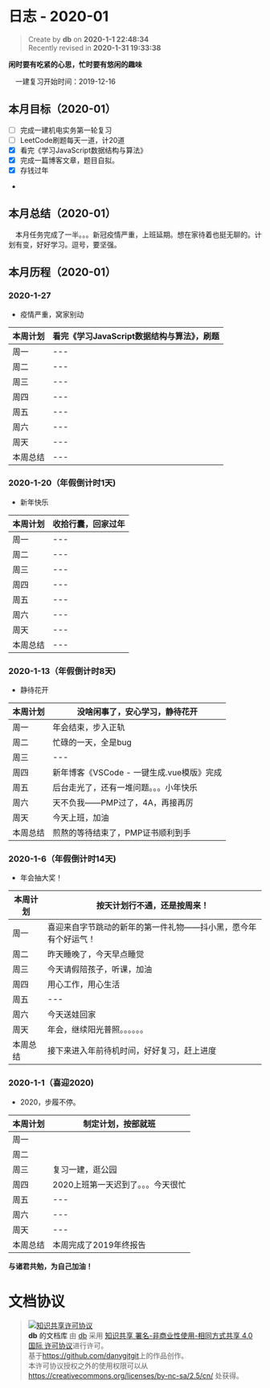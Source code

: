 日志 - 2020-01
===

> Create by **db** on **2020-1-1 22:48:34**  
> Recently revised in **2020-1-31 19:33:38**
> 
**闲时要有吃紧的心思，忙时要有悠闲的趣味**

&emsp;一建复习开始时间：2019-12-16


## 本月目标（2020-01）

* [ ] 完成一建机电实务第一轮复习
* [ ] LeetCode刷题每天一道，计20道
* [x] 看完《学习JavaScript数据结构与算法》
* [x] 完成一篇博客文章，题目自拟。
* [x] 存钱过年
* 
## 本月总结（2020-01）

&emsp;本月任务完成了一半。。。新冠疫情严重，上班延期。想在家待着也挺无聊的。计划有变，好好学习。逗号，要坚强。


## 本月历程（2020-01）


### 2020-1-27

- 疫情严重，窝家别动

| 本周计划 | 看完《学习JavaScript数据结构与算法》，刷题 |
| -------- | --- |
| 周一     | --- |
| 周二     | --- |
| 周三     | --- |
| 周四     | --- |
| 周五     | --- |
| 周六     | --- |
| 周天     | --- |
| 本周总结 | --- | 

### 2020-1-20（年假倒计时1天)

- 新年快乐

| 本周计划 | 收拾行囊，回家过年 |
| -------- | --- |
| 周一     | --- |
| 周二     | --- |
| 周三     | --- |
| 周四     | --- |
| 周五     | --- |
| 周六     | --- |
| 周天     | --- |
| 本周总结 | --- | 

### 2020-1-13（年假倒计时8天)

- 静待花开

| 本周计划 | 没啥闲事了，安心学习，静待花开|
| -------- | --- |
| 周一     | 年会结束，步入正轨 |
| 周二     | 忙碌的一天，全是bug |
| 周三     | --- |
| 周四     | 新年博客《VSCode - 一键生成.vue模版》完成 |
| 周五     | 后台走光了，还有一堆问题。。。小年快乐 |
| 周六     | 天不负我——PMP过了，4A，再接再厉 |
| 周天     | 今天上班，加油 |
| 本周总结 | 煎熬的等待结束了，PMP证书顺利到手| 

### 2020-1-6（年假倒计时14天)

- 年会抽大奖！

| 本周计划 | 按天计划行不通，还是按周来！                                   |
| -------- | -------------------------------------------------------------- |
| 周一     | 喜迎来自字节跳动的新年的第一件礼物——抖小黑，愿今年有个好运气！ |
| 周二     | 昨天睡晚了，今天早点睡觉                                       |
| 周三     | 今天请假陪孩子，听课，加油                                     |
| 周四     | 用心工作，用心生活                                             |
| 周五     | ---                                                            |
| 周六     | 今天送娃回家                                                   |
| 周天     | 年会，继续阳光普照。。。。。。                                 |
| 本周总结 | 接下来进入年前待机时间，好好复习，赶上进度                     |

### 2020-1-1（喜迎2020)

- 2020，步履不停。

| 本周计划 | 制定计划，按部就班                 |
| -------- | ---------------------------------- |
| 周一     |                                    |
| 周二     |                                    |
| 周三     | 复习一建，逛公园                   |
| 周四     | 2020上班第一天迟到了。。。今天很忙 |
| 周五     | ---                                |
| 周六     | ---                                |
| 周天     | ---                                |
| 本周总结 | 本周完成了2019年终报告             |



**与诸君共勉，为自己加油！**

# 文档协议 
> <a rel="license" href="http://creativecommons.org/licenses/by-nc-sa/4.0/"><img alt="知识共享许可协议" style="border-width:0" src="https://i.creativecommons.org/l/by-nc-sa/4.0/88x31.png" /></a><br /><a xmlns:dct="http://purl.org/dc/terms/" property="dct:title">**db** 的文档库</a> 由 <a xmlns:cc="http://creativecommons.org/ns#" href="db" property="cc:attributionName" rel="cc:attributionURL">db</a> 采用 <a rel="license" href="http://creativecommons.org/licenses/by-nc-sa/4.0/">知识共享 署名-非商业性使用-相同方式共享 4.0 国际 许可协议</a>进行许可。<br />基于<a xmlns:dct="http://purl.org/dc/terms/" href="https://github.com/danygitgit" rel="dct:source">https://github.com/danygitgit</a>上的作品创作。<br />本许可协议授权之外的使用权限可以从 <a xmlns:cc="http://creativecommons.org/ns#" href="https://creativecommons.org/licenses/by-nc-sa/2.5/cn/" rel="cc:morePermissions">https://creativecommons.org/licenses/by-nc-sa/2.5/cn/</a> 处获得。

